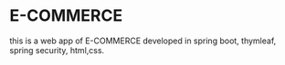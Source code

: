 # E-COMMERCE
this is a web app of E-COMMERCE  developed in spring boot, thymleaf, spring security, html,css. 
